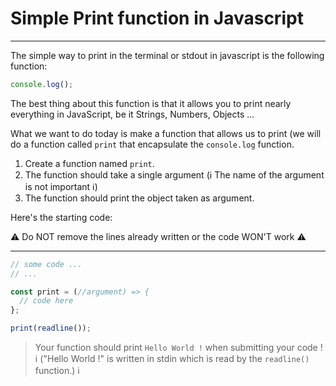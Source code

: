 # Simple Print function in Javascript

-------

The simple way to print in the terminal or stdout in javascript is the following function:

```js
console.log();
```

The best thing about this function is that it allows you to print nearly everything in JavaScript, be it Strings, Numbers, Objects ...

What we want to do today is make a function that allows us to print (we will do a function called `print` that encapsulate the `console.log` function.

1. Create a function named `print`.
2. The function should take a single argument (ℹ️ The name of the argument is not important ℹ️)
3. The function should print the object taken as argument.

Here's the starting code:

⚠️ Do NOT remove the lines already written or the code WON'T work ⚠️

-----

```js
// some code ...
// ...

const print = (//argument) => {
  // code here
};

print(readline());
```

> Your function should print `Hello World !` when submitting your code ! ℹ️ ("Hello World !" is written in stdin which is read by the `readline()` function.) ℹ️

